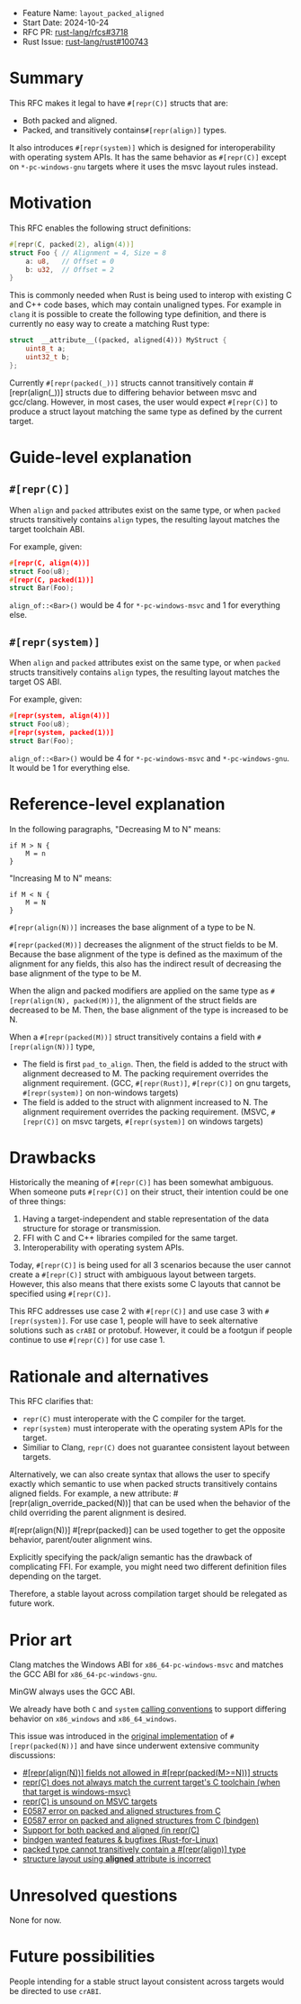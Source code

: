 - Feature Name: `layout_packed_aligned`
- Start Date: 2024-10-24
- RFC PR: [rust-lang/rfcs#3718](https://github.com/rust-lang/rfcs/pull/3718)
- Rust Issue: [rust-lang/rust#100743](https://github.com/rust-lang/rust/issues/100743)

# Summary
[summary]: #summary

This RFC makes it legal to have `#[repr(C)]` structs that are:
- Both packed and aligned.
- Packed, and transitively contains`#[repr(align)]` types.

It also introduces `#[repr(system)]` which is designed for interoperability with operating system APIs.
It has the same behavior as `#[repr(C)]` except on `*-pc-windows-gnu` targets where it uses the msvc layout
rules instead.

# Motivation
[motivation]: #motivation

This RFC enables the following struct definitions:

```rs
#[repr(C, packed(2), align(4))]
struct Foo { // Alignment = 4, Size = 8
    a: u8,   // Offset = 0
    b: u32,  // Offset = 2
}
```

This is commonly needed when Rust is being used to interop with existing C and C++ code bases, which may contain
unaligned types. For example in `clang` it is possible to create the following type definition, and there is
currently no easy way to create a matching Rust type:

```cpp
struct  __attribute__((packed, aligned(4))) MyStruct {
    uint8_t a;
    uint32_t b;
};
```

Currently `#[repr(packed(_))]` structs cannot transitively contain #[repr(align(_))] structs due to differing behavior between msvc and gcc/clang.
However, in most cases, the user would expect `#[repr(C)]` to produce a struct layout matching the same type as defined by the current target. 

# Guide-level explanation
[guide-level-explanation]: #guide-level-explanation

## `#[repr(C)]`
When `align` and `packed` attributes exist on the same type, or when `packed` structs transitively contains `align` types,
the resulting layout matches the target toolchain ABI.

For example, given:
```c
#[repr(C, align(4))]
struct Foo(u8);
#[repr(C, packed(1))]
struct Bar(Foo);
```
`align_of::<Bar>()` would be 4 for `*-pc-windows-msvc` and 1 for everything else.


## `#[repr(system)]`
When `align` and `packed` attributes exist on the same type, or when `packed` structs transitively contains `align` types,
the resulting layout matches the target OS ABI.

For example, given:
```c
#[repr(system, align(4))]
struct Foo(u8);
#[repr(system, packed(1))]
struct Bar(Foo);
```
`align_of::<Bar>()` would be 4 for `*-pc-windows-msvc` and `*-pc-windows-gnu`. It would be 1 for everything else.



# Reference-level explanation
[reference-level-explanation]: #reference-level-explanation

In the following paragraphs, "Decreasing M to N" means:
```
if M > N {
    M = n
}
```

"Increasing M to N" means:
```
if M < N {
    M = N
}
```


`#[repr(align(N))]` increases the base alignment of a type to be N.

`#[repr(packed(M))]` decreases the alignment of the struct fields to be M. Because the base alignment of the type
is defined as the maximum of the alignment for any fields, this also has the indirect result of decreasing the base
alignment of the type to be M.

When the align and packed modifiers are applied on the same type as `#[repr(align(N), packed(M))]`,
the alignment of the struct fields are decreased to be M. Then, the base alignment of the type is
increased to be N.

When a `#[repr(packed(M))]` struct transitively contains a field with `#[repr(align(N))]` type,
- The field is first `pad_to_align`. Then, the field is added to the struct with alignment decreased to M. The packing requirement overrides the alignment requirement. (GCC, `#[repr(Rust)]`, `#[repr(C)]` on gnu targets, `#[repr(system)]` on non-windows targets)
- The field is added to the struct with alignment increased to N. The alignment requirement overrides the packing requirement. (MSVC, `#[repr(C)]` on msvc targets, `#[repr(system)]` on windows targets)

# Drawbacks
[drawbacks]: #drawbacks

Historically the meaning of `#[repr(C)]` has been somewhat ambiguous. When someone puts `#[repr(C)]` on their struct, their intention could be one of three things:
1. Having a target-independent and stable representation of the data structure for storage or transmission.
2. FFI with C and C++ libraries compiled for the same target.
3. Interoperability with operating system APIs.

Today, `#[repr(C)]` is being used for all 3 scenarios because the user cannot create a `#[repr(C)]` struct with ambiguous layout between targets. However, this also means
that there exists some C layouts that cannot be specified using `#[repr(C)]`.

This RFC addresses use case 2 with `#[repr(C)]` and use case 3 with `#[repr(system)]`. For use case 1, people will have to seek alternative solutions such as `crABI` or
protobuf. However, it could be a footgun if people continue to use `#[repr(C)]` for use case 1.



# Rationale and alternatives
[rationale-and-alternatives]: #rationale-and-alternatives

This RFC clarifies that:
- `repr(C)` must interoperate with the C compiler for the target.
- `repr(system)` must interoperate with the operating system APIs for the target.
- Similiar to Clang, `repr(C)` does not guarantee consistent layout between targets.

Alternatively, we can also create syntax that allows the user to specify exactly which semantic to use when packed structs transitively contains aligned fields.
For example, a new attribute: #[repr(align_override_packed(N))] that can be used when the behavior of the child overriding the parent alignment is desired.

#[repr(align(N))] #[repr(packed)] can be used together to get the opposite behavior, parent/outer alignment wins.

Explicitly specifying the pack/align semantic has the drawback of complicating FFI. For example, you might need two different definition files depending on the target.

Therefore, a stable layout across compilation target should be relegated as future work.




# Prior art
[prior-art]: #prior-art

Clang matches the Windows ABI for `x86_64-pc-windows-msvc` and matches the GCC ABI for `x86_64-pc-windows-gnu`.

MinGW always uses the GCC ABI.

We already have both `C` and `system` [calling conventions](https://doc.rust-lang.org/beta/nomicon/ffi.html#foreign-calling-conventions)
to support differing behavior on `x86_windows` and `x86_64_windows`.


This issue was introduced in the [original implementation](https://github.com/rust-lang/rust/issues/33158) of `#[repr(packed(N))]` and have since underwent extensive community discussions:
- [#[repr(align(N))] fields not allowed in #[repr(packed(M>=N))] structs](https://github.com/rust-lang/rust/issues/100743)
- [repr(C) does not always match the current target's C toolchain (when that target is windows-msvc)](https://github.com/rust-lang/unsafe-code-guidelines/issues/521)
- [repr(C) is unsound on MSVC targets](https://github.com/rust-lang/rust/issues/81996)
- [E0587 error on packed and aligned structures from C](https://github.com/rust-lang/rust/issues/59154)
- [E0587 error on packed and aligned structures from C (bindgen)](https://github.com/rust-lang/rust-bindgen/issues/1538)
- [Support for both packed and aligned (in repr(C)](https://github.com/rust-lang/rust/issues/118018)
- [bindgen wanted features & bugfixes (Rust-for-Linux)](https://github.com/Rust-for-Linux/linux/issues/353)
- [packed type cannot transitively contain a #[repr(align)] type](https://github.com/rust-lang/rust-bindgen/issues/2179)
- [structure layout using __aligned__ attribute is incorrect](https://github.com/rust-lang/rust-bindgen/issues/867)


# Unresolved questions
[unresolved-questions]: #unresolved-questions

None for now.


# Future possibilities
[future-possibilities]: #future-possibilities

People intending for a stable struct layout consistent across targets would be directed to use `crABI`.
